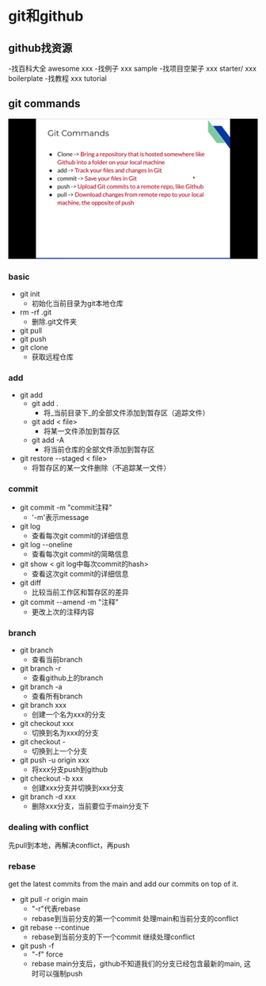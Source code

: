 # git和github

## github找资源

-找百科大全 awesome xxx
-找例子 xxx sample
-找项目空架子 xxx starter/ xxx boilerplate
-找教程 xxx tutorial

## git commands

![git-commands](./Assets/git-commands.png)

### basic

- git init
  - 初始化当前目录为git本地仓库
- rm -rf .git
  - 删除.git文件夹
- git pull
- git push
- git clone
  - 获取远程仓库

### add

- git add
  - git add .
    - 将_当前目录下_的全部文件添加到暂存区（追踪文件）
  - git add < file>
    - 将某一文件添加到暂存区
  - git add -A
    - 将当前仓库的全部文件添加到暂存区
- git restore --staged < file>
  - 将暂存区的某一文件删除（不追踪某一文件）

### commit

- git commit -m "commit注释"
  - '-m'表示message
- git log
  - 查看每次git commit的详细信息
- git log --oneline
  - 查看每次git commit的简略信息
- git show < git log中每次commit的hash>
  - 查看这次git commit的详细信息
- git diff
  - 比较当前工作区和暂存区的差异
- git commit --amend -m "注释"
  - 更改上次的注释内容

### branch

- git branch
  - 查看当前branch
- git branch -r
  - 查看github上的branch
- git branch -a
  - 查看所有branch
- git branch xxx
  - 创建一个名为xxx的分支
- git checkout xxx
  - 切换到名为xxx的分支
- git checkout -
  - 切换到上一个分支
- git push -u origin xxx
  - 将xxx分支push到github
- git checkout -b xxx
  - 创建xxx分支并切换到xxx分支
- git branch -d xxx
  - 删除xxx分支，当前要位于main分支下

### dealing with conflict

先pull到本地，再解决conflict，再push

### rebase

get the latest commits from the main and add our commits on top of it.

- git pull -r origin main
  - "-r"代表rebase
  - rebase到当前分支的第一个commit 处理main和当前分支的conflict
- git rebase --continue
  - rebase到当前分支的下一个commit 继续处理conflict
- git push -f
  - "-f" force
  - rebase main分支后，github不知道我们的分支已经包含最新的main, 这时可以强制push